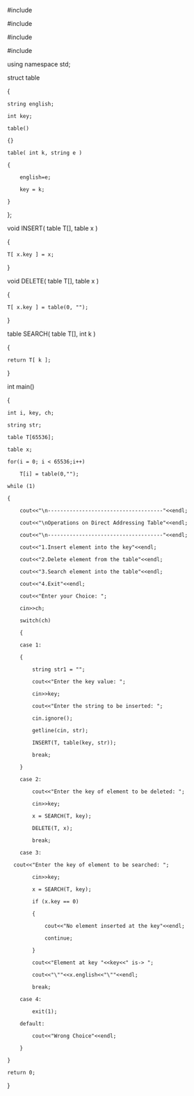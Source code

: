 #include<iostream>

#include<cstdlib>

#include<string>

#include<cstdio>

using namespace std;
 
struct table

{
    
    string english;
    
    int key;
    
    table()
    
    {}
    
    table( int k, string e )
    
    {
        
        english=e;
        
        key = k;
    
    }

};
 
void INSERT( table T[], table x )

{
    
    T[ x.key ] = x;

}
 
void DELETE( table T[], table x )

{
    
    T[ x.key ] = table(0, "");

}
 
table SEARCH( table T[], int k )

{
    
    return T[ k ];

}
 
int main()

{
    
    int i, key, ch;
    
    string str;
    
    table T[65536];
    
    table x;
    
    for(i = 0; i < 65536;i++)
        
        T[i] = table(0,"");
    
    while (1)
    
    {
        
        cout<<"\n-------------------------------------"<<endl;
        
        cout<<"\nOperations on Direct Addressing Table"<<endl;
        
        cout<<"\n-------------------------------------"<<endl;
        
        cout<<"1.Insert element into the key"<<endl;
        
        cout<<"2.Delete element from the table"<<endl;
        
        cout<<"3.Search element into the table"<<endl;
        
        cout<<"4.Exit"<<endl;
        
        cout<<"Enter your Choice: ";
        
        cin>>ch;
        
        switch(ch)
        
        {
        
        case 1:
        
        {
            
            string str1 = "";
            
            cout<<"Enter the key value: ";
            
            cin>>key;
            
            cout<<"Enter the string to be inserted: ";
            
            cin.ignore();
            
            getline(cin, str);
            
            INSERT(T, table(key, str));
            
            break;
        
        }
        
        case 2:
            
            cout<<"Enter the key of element to be deleted: ";
            
            cin>>key;
            
            x = SEARCH(T, key);
            
            DELETE(T, x);
            
            break;
        
        case 3:
	    
      cout<<"Enter the key of element to be searched: ";
            
            cin>>key;
            
            x = SEARCH(T, key);
            
            if (x.key == 0)
            
            {
                
                cout<<"No element inserted at the key"<<endl;
                
                continue;
            
            }
            
            cout<<"Element at key "<<key<<" is-> ";
            
            cout<<"\""<<x.english<<"\""<<endl;
            
            break;
        
        case 4:
            
            exit(1);
        
        default:
            
            cout<<"Wrong Choice"<<endl;
        
        }
    
    }
    
    return 0;

}
